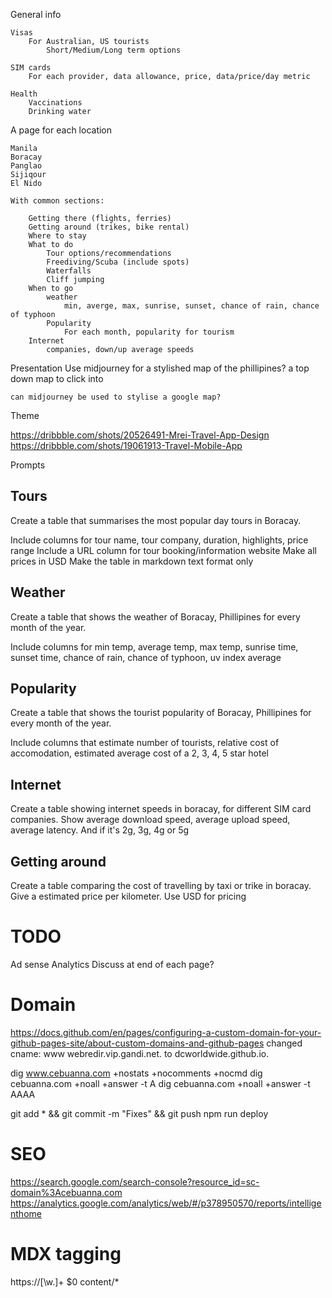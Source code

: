 General info 

    Visas
        For Australian, US tourists
            Short/Medium/Long term options

    SIM cards
        For each provider, data allowance, price, data/price/day metric

    Health
        Vaccinations
        Drinking water

A page for each location

    Manila
    Boracay
    Panglao
    Sijiqour
    El Nido

    With common sections: 
        
        Getting there (flights, ferries)
        Getting around (trikes, bike rental)
        Where to stay
        What to do 
            Tour options/recommendations
            Freediving/Scuba (include spots)
            Waterfalls
            Cliff jumping
        When to go 
            weather
                min, averge, max, sunrise, sunset, chance of rain, chance of typhoon
            Popularity
                For each month, popularity for tourism
        Internet
            companies, down/up average speeds         
        

Presentation
    Use midjourney for a stylished map of the phillipines? a top down map to click into

    can midjourney be used to stylise a google map?



Theme

https://dribbble.com/shots/20526491-Mrei-Travel-App-Design
https://dribbble.com/shots/19061913-Travel-Mobile-App



Prompts

## Tours

Create a table that summarises the most popular day tours in Boracay.

Include columns for tour name, tour company, duration, highlights, price range
Include a URL column for tour booking/information website
Make all prices in USD
Make the table in markdown text format only

## Weather
Create a table that shows the weather of Boracay, Phillipines for every month of the year.

Include columns for min temp, average temp, max temp, sunrise time, sunset time, chance of rain, chance of typhoon, uv index average

## Popularity


Create a table that shows the tourist popularity of Boracay, Phillipines for every month of the year.

Include columns that estimate number of tourists, relative cost of accomodation, estimated average cost of a 2, 3, 4, 5 star hotel

## Internet

Create a table showing internet speeds in boracay, for different SIM card companies. Show average download speed, average upload speed, average latency.  And if it's 2g, 3g, 4g or 5g

## Getting around

Create a table comparing the cost of travelling by taxi or trike in boracay. Give a estimated price per kilometer. Use USD for pricing

# TODO
Ad sense
Analytics
Discuss at end of each page?


# Domain

https://docs.github.com/en/pages/configuring-a-custom-domain-for-your-github-pages-site/about-custom-domains-and-github-pages
changed cname: www webredir.vip.gandi.net. to dcworldwide.github.io.

dig www.cebuanna.com +nostats +nocomments +nocmd
dig cebuanna.com +noall +answer -t A
dig cebuanna.com +noall +answer -t AAAA

git add * && git commit -m "Fixes" && git push
npm run deploy


# SEO

https://search.google.com/search-console?resource_id=sc-domain%3Acebuanna.com
https://analytics.google.com/analytics/web/#/p378950570/reports/intelligenthome


# MDX tagging

https:\/\/[\w\.]+
<OuterLink>$0</OuterLink>
content/*